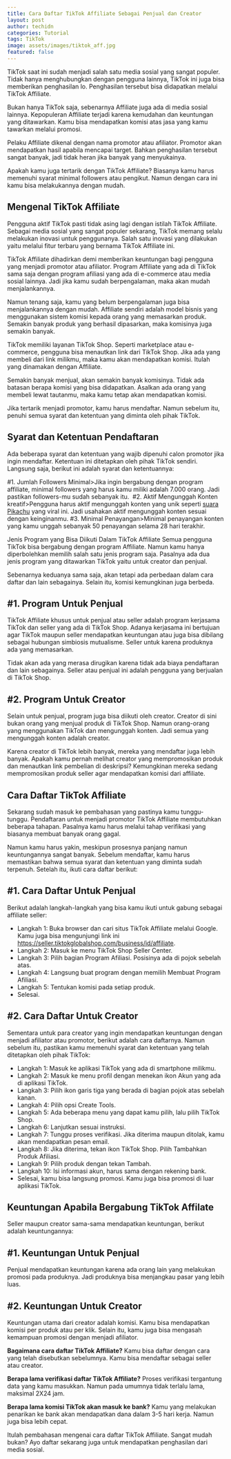 ```yaml
---
title: Cara Daftar TikTok Affiliate Sebagai Penjual dan Creator 
layout: post
author: techidn
categories: Tutorial
tags: TikTok
image: assets/images/tiktok_aff.jpg
featured: false
---
```


TikTok saat ini sudah menjadi salah satu media sosial yang sangat populer. Tidak hanya menghubungkan dengan pengguna lainnya, TikTok ini juga bisa memberikan penghasilan lo. Penghasilan tersebut bisa didapatkan melalui TikTok Affiliate.

Bukan hanya TikTok saja, sebenarnya Affiliate juga ada di media sosial lainnya. Kepopuleran Affiliate terjadi karena kemudahan dan keuntungan yang ditawarkan. Kamu bisa mendapatkan komisi atas jasa yang kamu tawarkan melalui promosi.

Pelaku Affiliate dikenal dengan nama promotor atau afiliator. Promotor akan mendapatkan hasil apabila mencapai target. Bahkan penghasilan tersebut sangat banyak, jadi tidak heran jika banyak yang menyukainya.

Apakah kamu juga tertarik dengan TikTok Affiliate? Biasanya kamu harus memenuhi syarat minimal followers atau pengikut. Namun dengan cara ini kamu bisa melakukannya dengan mudah.

Mengenal TikTok Affiliate
--------------------

Pengguna aktif TikTok pasti tidak asing lagi dengan istilah TikTok Affiliate. Sebagai media sosial yang sangat populer sekarang, TikTok memang selalu melakukan inovasi untuk penggunanya. Salah satu inovasi yang dilakukan yaitu melalui fitur terbaru yang bernama TikTok Affiliate ini.

TikTok Affiliate dihadirkan demi memberikan keuntungan bagi pengguna yang menjadi promotor atau afiliator. Program Affiliate yang ada di TikTok sama saja dengan program afiliasi yang ada di e-commerce atau media sosial lainnya. Jadi jika kamu sudah berpengalaman, maka akan mudah menjalankannya.

Namun tenang saja, kamu yang belum berpengalaman juga bisa menjalankannya dengan mudah. Affiliate sendiri adalah model bisnis yang menggunakan sistem komisi kepada orang yang memasarkan produk. Semakin banyak produk yang berhasil dipasarkan, maka komisinya juga semakin banyak.

TikTok memiliki layanan TikTok Shop. Seperti marketplace atau e-commerce, pengguna bisa menautkan link dari TikTok Shop. Jika ada yang membeli dari link milikmu, maka kamu akan mendapatkan komisi. Itulah yang dinamakan dengan Affiliate.

Semakin banyak menjual, akan semakin banyak komisinya. Tidak ada batasan berapa komisi yang bisa didapatkan. Asalkan ada orang yang membeli lewat tautanmu, maka kamu tetap akan mendapatkan komisi.

Jika tertarik menjadi promotor, kamu harus mendaftar. Namun sebelum itu, penuhi semua syarat dan ketentuan yang diminta oleh pihak TikTok.

Syarat dan Ketentuan Pendaftaran
--------------------

Ada beberapa syarat dan ketentuan yang wajib dipenuhi calon promotor jika ingin mendaftar. Ketentuan ini ditetapkan oleh pihak TikTok sendiri. Langsung saja, berikut ini adalah syarat dan ketentuannya:

#1. Jumlah Followers Minimal>Jika ingin bergabung dengan program affiliate, minimal followers yang harus kamu miliki adalah 7.000 orang. Jadi pastikan followers-mu sudah sebanyak itu. 
#2. Aktif Mengunggah Konten kreatif>Pengguna harus aktif mengunggah konten yang unik seperti [suara Pikachu](https://civitas.uns.ac.id/angginiaelsa/cara-download-mp3-suara-pikachu/) yang viral ini. Jadi usahakan aktif mengunggah konten sesuai dengan keinginanmu.
#3. Minimal Penayangan>Minimal penayangan konten yang kamu unggah sebanyak 50 penayangan selama 28 hari terakhir.

Jenis Program yang Bisa Diikuti Dalam TikTok Affiliate
Semua pengguna TikTok bisa bergabung dengan program Affiliate. Namun kamu hanya diperbolehkan memilih salah satu jenis program saja. Pasalnya ada dua jenis program yang ditawarkan TikTok yaitu untuk creator dan penjual.

Sebenarnya keduanya sama saja, akan tetapi ada perbedaan dalam cara daftar dan lain sebagainya. Selain itu, komisi kemungkinan juga berbeda.

#1. Program Untuk Penjual
--------------------

TikTok Affiliate khusus untuk penjual atau seller adalah program kerjasama TikTok dan seller yang ada di TikTok Shop. Adanya kerjasama ini bertujuan agar TikTok maupun seller mendapatkan keuntungan atau juga bisa dibilang sebagai hubungan simbiosis mutualisme. Seller untuk karena produknya ada yang memasarkan.

Tidak akan ada yang merasa dirugikan karena tidak ada biaya pendaftaran dan lain sebagainya. Seller atau penjual ini adalah pengguna yang berjualan di TikTok Shop.

#2. Program Untuk Creator
--------------------

Selain untuk penjual, program juga bisa diikuti oleh creator. Creator di sini bukan orang yang menjual produk di TikTok Shop. Namun orang-orang yang menggunakan TikTok dan mengunggah konten. Jadi semua yang mengunggah konten adalah creator.

Karena creator di TikTok lebih banyak, mereka yang mendaftar juga lebih banyak. Apakah kamu pernah melihat creator yang mempromosikan produk dan menautkan link pembelian di deskripsi? Kemungkinan mereka sedang mempromosikan produk seller agar mendapatkan komisi dari affiliate.

Cara Daftar TikTok Affiliate
--------------------

Sekarang sudah masuk ke pembahasan yang pastinya kamu tunggu-tunggu. Pendaftaran untuk menjadi promotor TikTok Affiliate membutuhkan beberapa tahapan. Pasalnya kamu harus melalui tahap verifikasi yang biasanya membuat banyak orang gagal.

Namun kamu harus yakin, meskipun prosesnya panjang namun keuntungannya sangat banyak. Sebelum mendaftar, kamu harus memastikan bahwa semua syarat dan ketentuan yang diminta sudah terpenuh. Setelah itu, ikuti cara daftar berikut:

#1. Cara Daftar Untuk Penjual
--------------------

Berikut adalah langkah-langkah yang bisa kamu ikuti untuk gabung sebagai affiliate seller:

- Langkah 1: Buka browser dan cari situs TikTok Affiliate melalui Google. Kamu juga bisa mengunjungi link ini https://seller.tiktokglobalshop.com/business/id/affiliate.
- Langkah 2: Masuk ke menu TikTok Shop Seller Center.
- Langkah 3: Pilih bagian Program Afiliasi. Posisinya ada di pojok sebelah atas.
- Langkah 4: Langsung buat program dengan memilih Membuat Program Afiliasi.
- Langkah 5: Tentukan komisi pada setiap produk.
- Selesai.

#2. Cara Daftar Untuk Creator
--------------------

Sementara untuk para creator yang ingin mendapatkan keuntungan dengan menjadi afiliator atau promotor, berikut adalah cara daftarnya. Namun sebelum itu, pastikan kamu memenuhi syarat dan ketentuan yang telah ditetapkan oleh pihak TikTok:

- Langkah 1: Masuk ke aplikasi TikTok yang ada di smartphone milikmu.
- Langkah 2: Masuk ke menu profil dengan menekan ikon Akun yang ada di aplikasi TikTok.
- Langkah 3: Pilih ikon garis tiga yang berada di bagian pojok atas sebelah kanan.
- Langkah 4: Pilih opsi Create Tools.
- Langkah 5: Ada beberapa menu yang dapat kamu pilih, lalu pilih TikTok Shop.
- Langkah 6: Lanjutkan sesuai instruksi.
- Langkah 7: Tunggu proses verifikasi. Jika diterima maupun ditolak, kamu akan mendapatkan pesan email.
- Langkah 8: Jika diterima, tekan ikon TikTok Shop. Pilih Tambahkan Produk Afiliasi.
- Langkah 9: Pilih produk dengan tekan Tambah.
- Langkah 10: Isi informasi akun, harus sama dengan rekening bank.
- Selesai, kamu bisa langsung promosi. Kamu juga bisa promosi di luar aplikasi TikTok.

Keuntungan Apabila Bergabung TikTok Affilate
--------------------

Seller maupun creator sama-sama mendapatkan keuntungan, berikut adalah keuntungannya:

#1. Keuntungan Untuk Penjual
--------------------

Penjual mendapatkan keuntungan karena ada orang lain yang melakukan promosi pada produknya. Jadi produknya bisa menjangkau pasar yang lebih luas.

#2. Keuntungan Untuk Creator
--------------------

Keuntungan utama dari creator adalah komisi. Kamu bisa mendapatkan komisi per produk atau per klik. Selain itu, kamu juga bisa mengasah kemampuan promosi dengan menjadi afiliator.

**Bagaimana cara daftar TikTok Affiliate?**
Kamu bisa daftar dengan cara yang telah disebutkan sebelumnya. Kamu bisa mendaftar sebagai seller atau creator.

**Berapa lama verifikasi daftar TikTok Affiliate?**
Proses verifikasi tergantung data yang kamu masukkan. Namun pada umumnya tidak terlalu lama, maksimal 2X24 jam.

**Berapa lama komisi TikTok akan masuk ke bank?**
Kamu yang melakukan penarikan ke bank akan mendapatkan dana dalam 3-5 hari kerja. Namun juga bisa lebih cepat.

Itulah pembahasan mengenai cara daftar TikTok Affiliate. Sangat mudah bukan? Ayo daftar sekarang juga untuk mendapatkan penghasilan dari media sosial.

